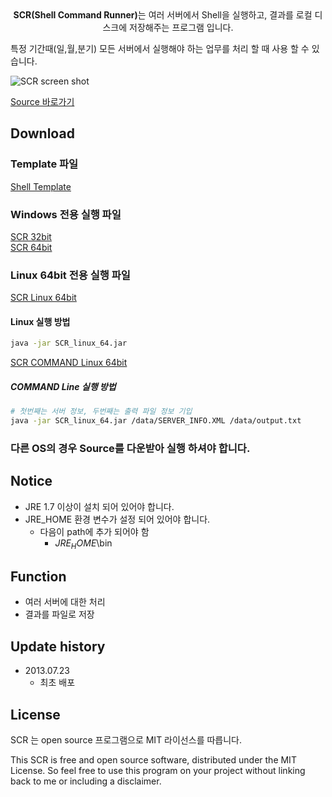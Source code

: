 
<center><b>SCR(Shell Command Runner)</b>는 여러 서버에서 Shell을 실행하고, 결과를 로컬 디스크에 저장해주는 프로그램 입니다.</center>

특정 기간때(일,월,분기) 모든 서버에서 실행해야 하는 업무를 처리 할 때 사용 할 수 있습니다.

![SCR screen shot](https://lahuman.github.io/assets/project/scr/SCR.PNG)

<div markdown="0"><a href="https://github.com/lahuman/SCR" class="btn btn-warning">Source 바로가기</a></div>

## Download

### Template 파일
<div markdown="0"><a href="https://lahuman.github.io/assets/project/scr/SERVER_INFO.xml" class="btn btn-info">Shell Template</a></div>

### Windows 전용 실행 파일

<div markdown="0"><a href="https://lahuman.github.io/assets/project/scr/SCR_32.zip" class="btn btn-success">SCR 32bit</a></div>

<div markdown="0"><a href="https://lahuman.github.io/assets/project/scr/SCR_64.zip" class="btn btn-success">SCR 64bit</a></div>
      
### Linux 64bit 전용 실행 파일

<div markdown="0"><a href="https://lahuman.github.io/assets/project/scr/SCR_linux_64.jar" class="btn btn-success">SCR Linux 64bit</a></div>

#### Linux 실행 방법

``` bash
java -jar SCR_linux_64.jar
```


<div markdown="0"><a href="https://lahuman.github.io/assets/project/scr/SCR_CMD_linux_64.jar" class="btn btn-success">SCR COMMAND Linux 64bit</a></div>

##### COMMAND Line 실행 방법

``` bash
# 첫번째는 서버 정보, 두번째는 출력 파일 정보 기입 
java -jar SCR_linux_64.jar /data/SERVER_INFO.XML /data/output.txt
```

### 다른 OS의 경우 Source를 다운받아 실행 하셔야 합니다.

## Notice

* JRE 1.7 이상이 설치 되어 있어야 합니다.
* JRE_HOME 환경 변수가 설정 되어 있어야 합니다.
    * 다음이 path에 추가 되어야 함 
		* $JRE_HOME$\bin

## Function
* 여러 서버에 대한 처리
* 결과를 파일로 저장


## Update history

* 2013.07.23
    * 최초 배포



## License

SCR 는 open source 프로그램으로 MIT 라이선스를 따릅니다.

This SCR is free and open source software, distributed under the MIT License. So feel free to use this program on your project without linking back to me or including a disclaimer.
